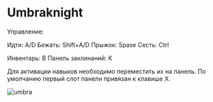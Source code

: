 # Umbraknight
Управление:

Идти: A/D
Бежать: Shift+A/D
Прыжок: Spase
Сесть: Ctrl

Инвентарь: B
Панель заклинаний: K

Для активации навыков необходимо переместить их на панель. По умолчанию первый слот панели привязан к клавише X.

![umbra](https://github.com/user-attachments/assets/34eb9029-dcc2-4eed-913d-287c8112c37f)

